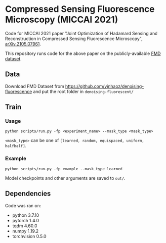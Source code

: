 # Compressed Sensing Fluorescence Microscopy (MICCAI 2021)

Code for MICCAI 2021 paper "Joint Optimization of Hadamard Sensing and Reconstruction in Compressed Sensing Fluorescence Microscopy", [arXiv.2105.07961](https://arxiv.org/abs/2105.07961).

This repository runs code for the above paper on the publicly-available [FMD dataset](https://github.com/yinhaoz/denoising-fluorescence).

## Data
Download FMD Dataset from https://github.com/yinhaoz/denoising-fluorescence and put the root folder in `denoising-fluorescent/`

## Train
### Usage
`python scripts/run.py -fp <experiment_name> --mask_type <mask_type>`

`<mask_type>` can be one of `[learned, random, equispaced, uniform, halfhalf]`.

### Example
`python scripts/run.py -fp example --mask_type learned`

Model checkpoints and other arguments are saved to `out/`.

## Dependencies
Code was ran on:

- python 3.7.10
- pytorch 1.4.0
- tqdm 4.60.0
- numpy 1.19.2
- torchvision 0.5.0
